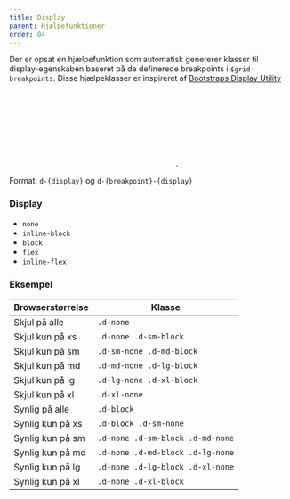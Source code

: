 ```yaml
---
title: Display
parent: Hjælpefunktioner
order: 04
---
```


<p>Der er opsat en hjælpefunktion som automatisk genererer klasser til display-egenskaben baseret på de definerede breakpoints i <code>$grid-breakpoints</code>. Disse hjælpeklasser er inspireret af <a href="https://getbootstrap.com/docs/4.1/utilities/display/" class="icon-link">Bootstraps Display Utility<svg class="icon-svg"><use xlink:href="#open-in-new"></use></svg></a>.</p>
Format: <code>d-{display}</code> og <code>d-{breakpoint}-{display}</code>

<h3 class="h5 mb-0">Display</h3>
<ul>
    <li><code>none</code></li>
    <li><code>inline-block</code></li>
    <li><code>block</code></li>
    <li><code>flex</code></li>
    <li><code>inline-flex</code></li>
</ul>
<h3 class="h5 mb-0">Eksempel</h3>

<table class="table">
  <thead>
    <tr>
      <th>Browserstørrelse</th>
      <th>Klasse</th>
    </tr>
  </thead>
  <tbody>
    <tr>
      <td>Skjul på alle</td>
      <td><code>.d-none</code></td>
    </tr>
    <tr>
      <td>Skjul kun på xs</td>
      <td><code>.d-none .d-sm-block</code></td>
    </tr>
    <tr>
      <td>Skjul kun på sm</td>
      <td><code>.d-sm-none .d-md-block</code></td>
    </tr>
    <tr>
      <td>Skjul kun på md</td>
      <td><code>.d-md-none .d-lg-block</code></td>
    </tr>
    <tr>
      <td>Skjul kun på lg</td>
      <td><code>.d-lg-none .d-xl-block</code></td>
    </tr>
    <tr>
      <td>Skjul kun på xl</td>
      <td><code>.d-xl-none</code></td>
    </tr>
    <tr>
      <td>Synlig på alle</td>
      <td><code>.d-block</code></td>
    </tr>
    <tr>
      <td>Synlig kun på xs</td>
      <td><code>.d-block .d-sm-none</code></td>
    </tr>
    <tr>
      <td>Synlig kun på sm</td>
      <td><code>.d-none .d-sm-block .d-md-none</code></td>
    </tr>
    <tr>
      <td>Synlig kun på md</td>
      <td><code>.d-none .d-md-block .d-lg-none</code></td>
    </tr>
    <tr>
      <td>Synlig kun på lg</td>
      <td><code>.d-none .d-lg-block .d-xl-none</code></td>
    </tr>
    <tr>
      <td>Synlig kun på xl</td>
      <td><code>.d-none .d-xl-block</code></td>
    </tr>
  </tbody>
</table>